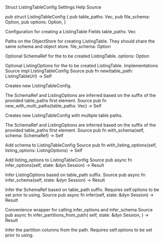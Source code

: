 Struct ListingTableConfig
Settings
Help
Source

pub struct ListingTableConfig {
    pub table_paths: Vec<ListingTableUrl>,
    pub file_schema: Option<SchemaRef>,
    pub options: Option<ListingOptions>,
}

Configuration for creating a ListingTable
Fields
table_paths: Vec<ListingTableUrl>

Paths on the ObjectStore for creating ListingTable. They should share the same schema and object store.
file_schema: Option<SchemaRef>

Optional SchemaRef for the to be created ListingTable.
options: Option<ListingOptions>

Optional ListingOptions for the to be created ListingTable.
Implementations
Source
impl ListingTableConfig
Source
pub fn new(table_path: ListingTableUrl) -> Self

Creates new ListingTableConfig.

The SchemaRef and ListingOptions are inferred based on the suffix of the provided table_paths first element.
Source
pub fn new_with_multi_paths(table_paths: Vec<ListingTableUrl>) -> Self

Creates new ListingTableConfig with multiple table paths.

The SchemaRef and ListingOptions are inferred based on the suffix of the provided table_paths first element.
Source
pub fn with_schema(self, schema: SchemaRef) -> Self

Add schema to ListingTableConfig
Source
pub fn with_listing_options(self, listing_options: ListingOptions) -> Self

Add listing_options to ListingTableConfig
Source
pub async fn infer_options(self, state: &dyn Session) -> Result<Self>

Infer ListingOptions based on table_path suffix.
Source
pub async fn infer_schema(self, state: &dyn Session) -> Result<Self>

Infer the SchemaRef based on table_path suffix. Requires self.options to be set prior to using.
Source
pub async fn infer(self, state: &dyn Session) -> Result<Self>

Convenience wrapper for calling infer_options and infer_schema
Source
pub async fn infer_partitions_from_path(
    self,
    state: &dyn Session,
) -> Result<Self>

Infer the partition columns from the path. Requires self.options to be set prior to using.

